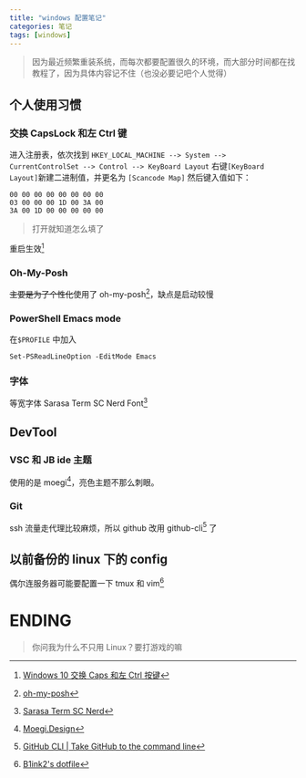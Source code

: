 ```yaml
---
title: "windows 配置笔记"
categories: 笔记
tags: [windows]
---
```


> 因为最近频繁重装系统，而每次都要配置很久的环境，而大部分时间都在找教程了，因为具体内容记不住（也没必要记吧个人觉得）

## 个人使用习惯

### 交换 CapsLock 和左 Ctrl 键

进入注册表，依次找到 `HKEY_LOCAL_MACHINE --> System --> CurrentControlSet --> Control --> KeyBoard Layout`
右键` [KeyBoard Layout] `新建二进制值，并更名为 `[Scancode Map]`
然后键入值如下：

```
00 00 00 00 00 00 00 00
03 00 00 00 1D 00 3A 00
3A 00 1D 00 00 00 00 00
```

> 打开就知道怎么填了

重启生效[^1]

[^1]:[Windows 10 交换 Caps 和左 Ctrl 按键](https://lightjameslyy.github.io/windows-10-swap-caps-and-ctrl/) 

### Oh-My-Posh

~~主要是为了个性化~~使用了 oh-my-posh[^5]，缺点是启动较慢

[^5]:[oh-my-posh](https://ohmyposh.dev/)

### PowerShell Emacs mode

在`$PROFILE` 中加入

```
Set-PSReadLineOption -EditMode Emacs
```

### 字体

等宽字体 Sarasa Term SC Nerd Font[^2]

[^2]:[Sarasa Term SC Nerd](https://github.com/laishulu/Sarasa-Term-SC-Nerd)

## DevTool

### VSC 和 JB ide 主题

使用的是 moegi[^3]，亮色主题不那么刺眼。

[^3]:[Moegi.Design](https://github.com/moegi-design)

### Git

ssh 流量走代理比较麻烦，所以 github 改用 github-cli[^6] 了

[^6]:[GitHub CLI | Take GitHub to the command line](https://cli.github.com/)

## 以前备份的 linux 下的 config

偶尔连服务器可能要配置一下 tmux 和 vim[^4]

[^4]:[B1ink2's dotfile](https://github.com/b1ink2/dotfile)

# ENDING
> 你问我为什么不只用 Linux？要打游戏的嘛
